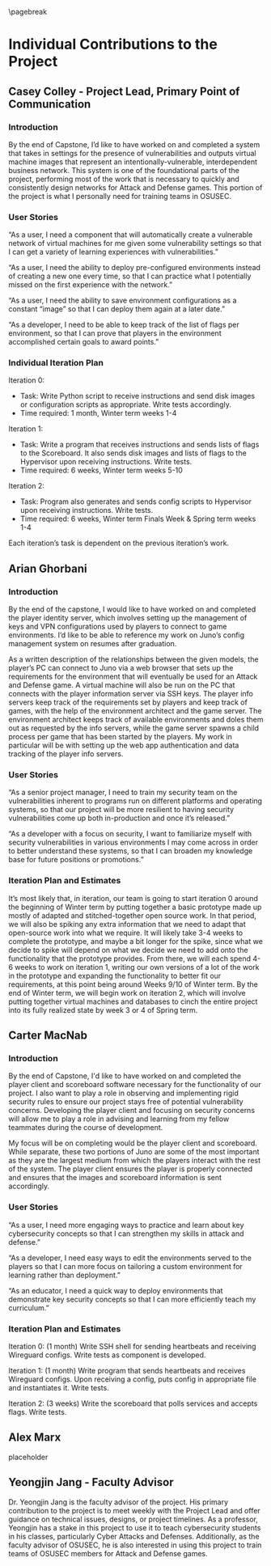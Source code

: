 \pagebreak

# Individual Contributions to the Project

## Casey Colley - Project Lead, Primary Point of Communication

### Introduction

By the end of Capstone, I’d like to have worked on and completed a system that takes in settings for the presence of vulnerabilities and outputs virtual machine images that represent an intentionally-vulnerable, interdependent business network. This system is one of the foundational parts of the project, performing most of the work that is necessary to quickly and consistently design networks for Attack and Defense games. This portion of the project is what I personally need for training teams in OSUSEC. 

### User Stories

“As a user, I need a component that will automatically create a vulnerable network of virtual machines for me given some vulnerability settings so that I can get a variety of learning experiences with vulnerabilities.”

“As a user, I need the ability to deploy pre-configured environments instead of creating a new one every time, so that I can practice what I potentially missed on the first experience with the network.”

“As a user, I need the ability to save environment configurations as a constant “image” so that I can deploy them again at a later date.”

“As a developer, I need to be able to keep track of the list of flags per environment, so that I can prove that players in the environment accomplished certain goals to award points.”

### Individual Iteration Plan

Iteration 0:

- Task: Write Python script to receive instructions and send disk images or configuration scripts as appropriate. Write tests accordingly.
- Time required: 1 month, Winter term weeks 1-4


Iteration 1:

- Task: Write a program that receives instructions and sends lists of flags to the Scoreboard. It also sends disk images and lists of flags to the Hypervisor upon receiving instructions. Write tests.
- Time required: 6 weeks, Winter term weeks 5-10


Iteration 2:

- Task: Program also generates and sends config scripts to Hypervisor upon receiving instructions. Write tests.
- Time required: 6 weeks, Winter term Finals Week & Spring term weeks 1-4

Each iteration’s task is dependent on the previous iteration’s work.


## Arian Ghorbani

### Introduction

By the end of the capstone, I would like to have worked on and completed the player identity server, which involves setting up the management of keys and VPN configurations used by players to connect to game environments. I’d like to be able to reference my work on Juno’s config management system on resumes after graduation.

As a written description of the relationships between the given models, the player’s PC can connect to Juno via a web browser that sets up the requirements for the environment that will eventually be used for an Attack and Defense game. A virtual machine will also be run on the PC that connects with the player information server via SSH keys. The player info servers keep track of the requirements set by players and keep track of games, with the help of the environment architect and the game server. The environment architect keeps track of available environments and doles them out as requested by the info servers, while the game server spawns a child process per game that has been started by the players. My work in particular will be with setting up the web app authentication and data tracking of the player info servers.


### User Stories

“As a senior project manager, I need to train my security team on the vulnerabilities inherent to programs run on different platforms and operating systems, so that our project will be more resilient to having security vulnerabilities come up both in-production and once it’s released.”

“As a developer with a focus on security, I want to familiarize myself with security vulnerabilities in various environments I may come across in order to better understand these systems, so that I can broaden my knowledge base for future positions or promotions.”

### Iteration Plan and Estimates

It’s most likely that, in iteration, our team is going to start iteration 0 around the beginning of Winter term by putting together a basic prototype made up mostly of adapted and stitched-together open source work. In that period, we will also be spiking any extra information that we need to adapt that open-source work into what we require. It will likely take 3-4 weeks to complete the prototype, and maybe a bit longer for the spike, since what we decide to spike will depend on what we decide we need to add onto the functionality that the prototype provides. From there, we will each spend 4-6 weeks to work on iteration 1, writing our own versions of a lot of the work in the prototype and expanding the functionality to better fit our requirements, at this point being around Weeks 9/10 of Winter term. By the end of Winter term, we will begin work on iteration 2, which will involve putting together virtual machines and databases to cinch the entire project into its fully realized state by week 3 or 4 of Spring term.


## Carter MacNab

### Introduction

 By the end of Capstone, I'd like to have worked on and completed the player client and scoreboard software necessary for the functionality of our project. I also want to play a role in observing and implementing rigid security rules to ensure our project stays free of potential vulnerability concerns. Developing the player client and focusing on security concerns will allow me to play a role in advising and learning from my fellow teammates during the course of development. 

My focus will be on completing would be the player client and scoreboard. While separate, these two portions of Juno are some of the most important as they are the largest medium from which the players interact with the rest of the system. The player client ensures the player is properly connected and ensures that the images and scoreboard information is sent accordingly. 

### User Stories
“As a user, I need more engaging ways to practice and learn about key cybersecurity concepts so that I can strengthen my skills in attack and defense.” 

“As a developer, I need easy ways to edit the environments served to the players so that I can more focus on tailoring a custom environment for learning rather than deployment.”

“As an educator, I need a quick way to deploy environments that demonstrate key security concepts so that I can more efficiently teach my curriculum.”

### Iteration Plan and Estimates

Iteration 0: (1 month)
 Write SSH shell for sending heartbeats and receiving Wireguard configs. Write tests as component is developed.

Iteration 1: (1 month)
Write program that sends heartbeats and receives Wireguard configs. Upon receiving a config, puts config in appropriate file and instantiates it. Write tests.

Iteration 2: (3 weeks)
Write the scoreboard that polls services and accepts flags. Write tests.

## Alex Marx

placeholder

## Yeongjin Jang - Faculty Advisor

Dr. Yeongjin Jang is the faculty advisor of the project. His primary contribution to the project is to meet weekly with the Project Lead and offer guidance on technical issues, designs, or project timelines. As a professor, Yeongjin has a stake in this project to use it to teach cybersecurity students in his classes, particularly Cyber Attacks and Defenses. Additionally, as the faculty advisor of OSUSEC, he is also interested in using this project to train teams of OSUSEC members for Attack and Defense games.
